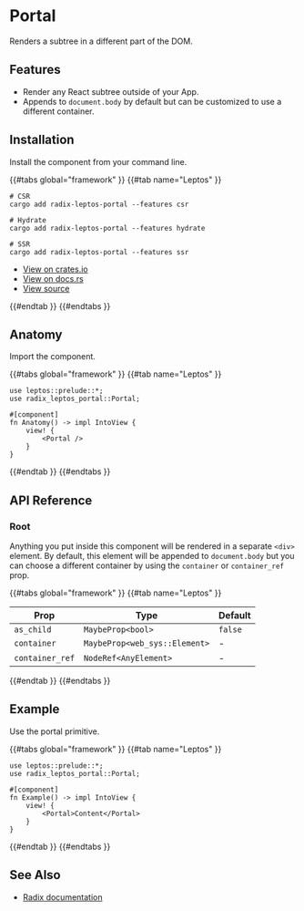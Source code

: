 # Portal

Renders a subtree in a different part of the DOM.

## Features

-   Render any React subtree outside of your App.
-   Appends to `document.body` by default but can be customized to use a different container.

## Installation

Install the component from your command line.

{{#tabs global="framework" }}
{{#tab name="Leptos" }}

```shell
# CSR
cargo add radix-leptos-portal --features csr

# Hydrate
cargo add radix-leptos-portal --features hydrate

# SSR
cargo add radix-leptos-portal --features ssr
```

-   [View on crates.io](https://crates.io/crates/radix-leptos-portal)
-   [View on docs.rs](https://docs.rs/radix-leptos-portal/latest/radix_leptos_portal/)
-   [View source](https://github.com/RustForWeb/radix/tree/main/packages/primitives/leptos/portal)

{{#endtab }}
{{#endtabs }}

## Anatomy

Import the component.

{{#tabs global="framework" }}
{{#tab name="Leptos" }}

```rust,ignore
use leptos::prelude::*;
use radix_leptos_portal::Portal;

#[component]
fn Anatomy() -> impl IntoView {
    view! {
        <Portal />
    }
}
```

{{#endtab }}
{{#endtabs }}

## API Reference

### Root

Anything you put inside this component will be rendered in a separate `<div>` element. By default, this element will be appended to `document.body` but you can choose a different container by using the `container` or `container_ref` prop.

{{#tabs global="framework" }}
{{#tab name="Leptos" }}

| Prop            | Type                          | Default |
| --------------- | ----------------------------- | ------- |
| `as_child`      | `MaybeProp<bool>`             | `false` |
| `container`     | `MaybeProp<web_sys::Element>` | -       |
| `container_ref` | `NodeRef<AnyElement>`         | -       |

{{#endtab }}
{{#endtabs }}

## Example

Use the portal primitive.

{{#tabs global="framework" }}
{{#tab name="Leptos" }}

```rust,ignore
use leptos::prelude::*;
use radix_leptos_portal::Portal;

#[component]
fn Example() -> impl IntoView {
    view! {
        <Portal>Content</Portal>
    }
}
```

{{#endtab }}
{{#endtabs }}

## See Also

-   [Radix documentation](https://www.radix-ui.com/primitives/docs/utilities/portal)
